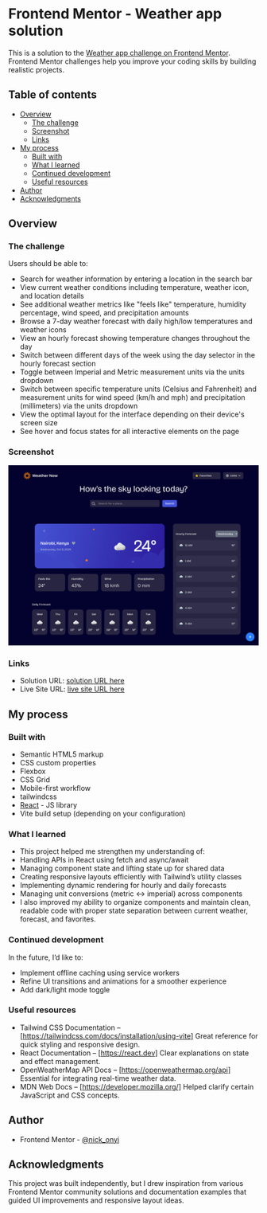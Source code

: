 # Frontend Mentor - Weather app solution

This is a solution to the [Weather app challenge on Frontend Mentor](https://www.frontendmentor.io/challenges/weather-app-K1FhddVm49). Frontend Mentor challenges help you improve your coding skills by building realistic projects.

## Table of contents

- [Overview](#overview)
  - [The challenge](#the-challenge)
  - [Screenshot](#screenshot)
  - [Links](#links)
- [My process](#my-process)
  - [Built with](#built-with)
  - [What I learned](#what-i-learned)
  - [Continued development](#continued-development)
  - [Useful resources](#useful-resources)
- [Author](#author)
- [Acknowledgments](#acknowledgments)

## Overview

### The challenge

Users should be able to:

- Search for weather information by entering a location in the search bar
- View current weather conditions including temperature, weather icon, and location details
- See additional weather metrics like "feels like" temperature, humidity percentage, wind speed, and precipitation amounts
- Browse a 7-day weather forecast with daily high/low temperatures and weather icons
- View an hourly forecast showing temperature changes throughout the day
- Switch between different days of the week using the day selector in the hourly forecast section
- Toggle between Imperial and Metric measurement units via the units dropdown
- Switch between specific temperature units (Celsius and Fahrenheit) and measurement units for wind speed (km/h and mph) and precipitation (millimeters) via the units dropdown
- View the optimal layout for the interface depending on their device's screen size
- See hover and focus states for all interactive elements on the page

### Screenshot

![](./screenshot.png)

### Links

- Solution URL: [solution URL here](https://github.com/nickonyi/Weather-App-main.git)
- Live Site URL: [live site URL here](https://weather-app-main-weld.vercel.app)

## My process

### Built with

- Semantic HTML5 markup
- CSS custom properties
- Flexbox
- CSS Grid
- Mobile-first workflow
- tailwindcss
- [React](https://reactjs.org/) - JS library
- Vite build setup (depending on your configuration)

### What I learned

- This project helped me strengthen my understanding of:
- Handling APIs in React using fetch and async/await
- Managing component state and lifting state up for shared data
- Creating responsive layouts efficiently with Tailwind’s utility classes
- Implementing dynamic rendering for hourly and daily forecasts
- Managing unit conversions (metric ↔ imperial) across components
- I also improved my ability to organize components and maintain clean, readable code with proper state separation between current weather, forecast, and favorites.

### Continued development

In the future, I’d like to:

- Implement offline caching using service workers
- Refine UI transitions and animations for a smoother experience
- Add dark/light mode toggle

### Useful resources

- Tailwind CSS Documentation – [https://tailwindcss.com/docs/installation/using-vite] Great reference for quick styling and responsive design.
- React Documentation – [https://react.dev] Clear explanations on state and effect management.
- OpenWeatherMap API Docs – [https://openweathermap.org/api] Essential for integrating real-time weather data.
- MDN Web Docs – [https://developer.mozilla.org/] Helped clarify certain JavaScript and CSS concepts.

## Author

- Frontend Mentor - [@nick_onyi](https://www.frontendmentor.io/profile/nickonyi)

## Acknowledgments

This project was built independently, but I drew inspiration from various Frontend Mentor community solutions and documentation examples that guided UI improvements and responsive layout ideas.
